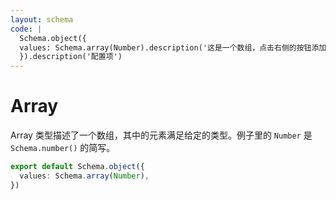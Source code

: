 ```yaml
---
layout: schema
code: |
  Schema.object({
  values: Schema.array(Number).description('这是一个数组，点击右侧的按钮添加元素。'),
  }).description('配置项')
---
```


# Array

Array 类型描述了一个数组，其中的元素满足给定的类型。例子里的 `Number` 是 `Schema.number()` 的简写。

```ts
export default Schema.object({
  values: Schema.array(Number),
})
```
